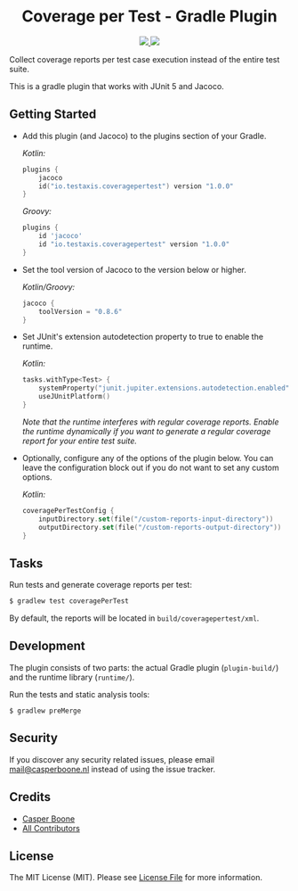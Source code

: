 <h1 align="center">
    Coverage per Test - Gradle Plugin
</h1>

<p align="center">
    <a href="https://github.com/testaxis/coverage-per-test-gradle-plugin/actions?query=workflow%3ABuild">
        <img src="https://img.shields.io/github/workflow/status/testaxis/coverage-per-test-gradle-plugin/Pre Merge Checks?style=for-the-badge" />
    </a>
    <a href="https://github.com/testaxis/coverage-per-test-gradle-plugin/actions?query=workflow%3ADeploy">
        <img src="https://img.shields.io/github/workflow/status/testaxis/coverage-per-test-gradle-plugin/Pre Merge Checks?label=Deploy&style=for-the-badge" />
    </a>
</p>

Collect coverage reports per test case execution instead of the entire test suite.

This is a gradle plugin that works with JUnit 5 and Jacoco.

## Getting Started

*   Add this plugin (and Jacoco) to the plugins section of your Gradle.
    
    _Kotlin:_
    ```kotlin
    plugins {
        jacoco
        id("io.testaxis.coveragepertest") version "1.0.0"
    }
    ```
    
    _Groovy:_
    ```groovy
    plugins {
        id 'jacoco'
        id "io.testaxis.coveragepertest" version "1.0.0"
    }
    ```
    
*   Set the tool version of Jacoco to the version below or higher.

    _Kotlin/Groovy:_
    ```kotlin
    jacoco {
        toolVersion = "0.8.6"
    }
    ```

*   Set JUnit's extension autodetection property to true to enable the runtime.

    _Kotlin:_
    ```kotlin
    tasks.withType<Test> {
        systemProperty("junit.jupiter.extensions.autodetection.enabled", "true")
        useJUnitPlatform()
    }
    ```
    
    _Note that the runtime interferes with regular coverage reports._
    _Enable the runtime dynamically if you want to generate a regular coverage report for your entire test suite._

*   Optionally, configure any of the options of the plugin below.
    You can leave the configuration block out if you do not want to set any custom options.
    
    _Kotlin:_
    ```kotlin
    coveragePerTestConfig {
        inputDirectory.set(file("/custom-reports-input-directory"))
        outputDirectory.set(file("/custom-reports-output-directory"))
    }
    ```
    
## Tasks

Run tests and generate coverage reports per test:

```bash
$ gradlew test coveragePerTest
```

By default, the reports will be located in `build/coveragepertest/xml`.

## Development

The plugin consists of two parts: the actual Gradle plugin (`plugin-build/`) and the runtime library (`runtime/`).

Run the tests and static analysis tools:
```
$ gradlew preMerge
```

## Security

If you discover any security related issues, please email mail@casperboone.nl instead of using the issue tracker.

## Credits

- [Casper Boone](https://github.com/casperboone)
- [All Contributors](../../contributors)

## License

The MIT License (MIT). Please see [License File](LICENSE.md) for more information.
